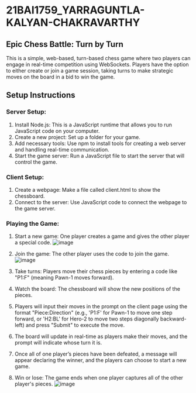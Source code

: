 # 21BAI1759_YARRAGUNTLA-KALYAN-CHAKRAVARTHY

## Epic Chess Battle: Turn by Turn
This is a simple, web-based, turn-based chess game where two players can engage in real-time competition using WebSockets. Players have the option to either create or join a game session, taking turns to make strategic moves on the board in a bid to win the game.

## Setup Instructions

### Server Setup:
1. Install Node.js: This is a JavaScript runtime that allows you to run JavaScript code on your computer.
2. Create a new project: Set up a folder for your game.
3. Add necessary tools: Use npm to install tools for creating a web server and handling real-time communication.
4. Start the game server: Run a JavaScript file to start the server that will control the game.

###  Client Setup:
1. Create a webpage: Make a file called client.html to show the chessboard.
2. Connect to the server: Use JavaScript code to connect the webpage to the game server.

### Playing the Game:

1. Start a new game: One player creates a game and gives the other player a special code.
   ![image](https://github.com/user-attachments/assets/94b63ef2-a1e6-4a72-913e-2b9a8a0ea28c)

2. Join the game: The other player uses the code to join the game.
   ![image](https://github.com/user-attachments/assets/ffc74887-643a-4aea-8f6a-f35aad8ac747)
3. Take turns: Players move their chess pieces by entering a code like "P1:F" (meaning Pawn-1 moves forward).
4. Watch the board: The chessboard will show the new positions of the pieces.
5. Players will input their moves in the prompt on the client page using the format "Piece:Direction" (e.g., 'P1:F' for Pawn-1 to move one step forward, or 'H2:BL' for Hero-2 to move two steps diagonally backward-left) and press "Submit" to execute the move.
6. The board will update in real-time as players make their moves, and the prompt will indicate whose turn it is.
7. Once all of one player’s pieces have been defeated, a message will appear declaring the winner, and the players can choose to start a new game.
8. Win or lose: The game ends when one player captures all of the other player's pieces.
   ![image](https://github.com/user-attachments/assets/f734d026-b67c-4519-ba4d-c69da9f39e05)

